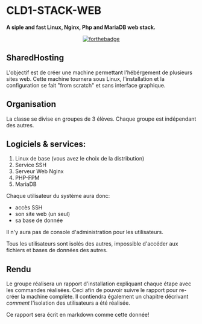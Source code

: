 # CLD1-STACK-WEB
**A siple and fast Linux, Nginx, Php and MariaDB web stack.**


<div align="center">
  
  [![forthebadge](http://forthebadge.com/images/badges/built-with-love.svg)](http://forthebadge.com)
  
</div>


## SharedHosting

L'objectif est de créer une machine permettant l'hébérgement de plusieurs sites web.
Cette machine tournera sous Linux, l'installation et la configuration se fait "from scratch"
et sans interface graphique.

## Organisation

La classe se divise en groupes de 3 élèves. Chaque groupe est indépendant des autres.

## Logiciels & services:

  1. Linux de base (vous avez le choix de la distribution)
  2. Service SSH
  3. Serveur Web Nginx
  4. PHP-FPM
  5. MariaDB

Chaque utilisateur du système aura donc:

 - accès SSH
 - son site web (un seul)
 - sa base de donnée

Il n'y aura pas de console d'administration pour les utilisateurs.

Tous les utilisateurs sont isolés des autres, impossible d'accéder aux fichiers et bases de données des autres.

## Rendu

Le groupe réalisera un rapport d'installation expliquant chaque étape avec les commandes réalisées. Ceci afin de pouvoir suivre
le rapport pour re-créer la machine complète.
Il contiendra également un chapitre décrivant _comment_ l'isolation des utilisateurs a été réalisée.

Ce rapport sera écrit en markdown comme cette donnée!
